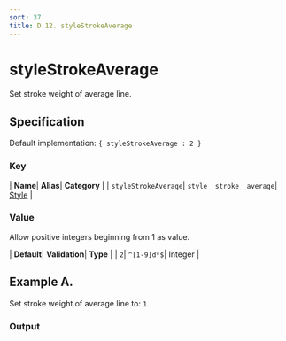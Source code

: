 ```yaml
---
sort: 37
title: D.12. styleStrokeAverage
---
```

# styleStrokeAverage

Set stroke weight of average line.


## Specification

Default implementation: ```{ styleStrokeAverage : 2 }```

### Key

| **Name**| **Alias**| **Category** |
| ```styleStrokeAverage```| ```style__stroke__average```| [Style](../options/#style) |

### Value

Allow positive integers beginning from 1 as value.

| **Default**| **Validation**| **Type** |
| ```2```| ```^[1-9]d*$```| Integer |



## Example A.

Set stroke weight of average line to: ```1```

### Output

  <div id="a">
      <script> 
          d3.statosio( 
    file, 
    "name", 
    [ "mobile" ], 
    { "styleStrokeAverage" : 1, "view__dom_id" : "a" }
)

      </script>
  </div>

Open output in a [blank window](../sources/styleStrokeAverage--example-a.html){:target="_self"}. 
Download examples [as zip](../sources/styleStrokeAverage.zip){:target="_blank"}. 

### Parameters

This dataset shows the mobile google pagerank performance score for a certain website.

| | **Value** | **Type** |
|------:|:------|:------|
| **Source** | ["../data/performance.json"](../data/performance.json) | String |
| **X** | ```"name"``` | String |
| **Y** | ```[ "mobile" ]``` | Array |
| **Options** | ```{ "styleStrokeAverage" : 1 }``` | Object |


### Source Code

* Invoke Function

```javascript
d3.statosio( 
    file, 
    "name", 
    [ "mobile" ], 
    { "styleStrokeAverage" : 1 }
)
```

* HTML Implementation

```html
<!DOCTYPE html>
<head>
    <title>d3.statosio - styleStrokeAverage</title>
    <meta content="text/html;charset=utf-8" http-equiv="Content-Type">
    <meta content="utf-8" http-equiv="encoding">
    <script src="https://cdnjs.cloudflare.com/ajax/libs/d3/6.2.0/d3.js"></script>
    <script src="https://cdnjs.cloudflare.com/ajax/libs/statosio/0.9/statosio.js"></script>
</head>
<body>
    <script>
        d3.json( "../data/performance.json" )
            .then( ( file ) => {
                d3.statosio( 
                    file, 
                    "name", 
                    [ "mobile" ], 
                    { "styleStrokeAverage" : 1 }
                )
            } )
    </script>
</body>
```
## Example B.

Set stroke weight of average line to: ```15```

### Output

  <div id="b">
      <script> 
          d3.statosio( 
    file, 
    "name", 
    [ "mobile" ], 
    { "styleStrokeAverage" : 15, "view__dom_id" : "b" }
)

      </script>
  </div>

Open output in a [blank window](../sources/styleStrokeAverage--example-b.html){:target="_self"}. 
Download examples [as zip](../sources/styleStrokeAverage.zip){:target="_blank"}. 

### Parameters

This dataset shows the mobile google pagerank performance score for a certain website.

| | **Value** | **Type** |
|------:|:------|:------|
| **Source** | ["../data/performance.json"](../data/performance.json) | String |
| **X** | ```"name"``` | String |
| **Y** | ```[ "mobile" ]``` | Array |
| **Options** | ```{ "styleStrokeAverage" : 15 }``` | Object |


### Source Code

* Invoke Function

```javascript
d3.statosio( 
    file, 
    "name", 
    [ "mobile" ], 
    { "styleStrokeAverage" : 15 }
)
```

* HTML Implementation

```html
<!DOCTYPE html>
<head>
    <title>d3.statosio - styleStrokeAverage</title>
    <meta content="text/html;charset=utf-8" http-equiv="Content-Type">
    <meta content="utf-8" http-equiv="encoding">
    <script src="https://cdnjs.cloudflare.com/ajax/libs/d3/6.2.0/d3.js"></script>
    <script src="https://cdnjs.cloudflare.com/ajax/libs/statosio/0.9/statosio.js"></script>
</head>
<body>
    <script>
        d3.json( "../data/performance.json" )
            .then( ( file ) => {
                d3.statosio( 
                    file, 
                    "name", 
                    [ "mobile" ], 
                    { "styleStrokeAverage" : 15 }
                )
            } )
    </script>
</body>
```
